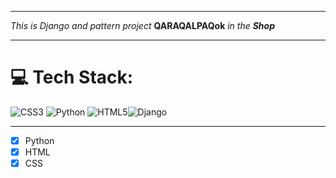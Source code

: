 ____
*This is Django and pattern project*
**QARAQALPAQok**
*in the*
***Shop***
___
# 💻 Tech Stack:
![CSS3](https://img.shields.io/badge/css3-%231572B6.svg?style=for-the-badge&logo=css3&logoColor=white) ![Python](https://img.shields.io/badge/python-3670A0?style=for-the-badge&logo=python&logoColor=ffdd54) ![HTML5](https://img.shields.io/badge/html5-%23E34F26.svg?style=for-the-badge&logo=html5&logoColor=white)![Django](https://img.shields.io/badge/django-%23092E20.svg?style=for-the-badge&logo=django&logoColor=white)
___
- [X] Python
- [X] HTML
- [X] CSS
